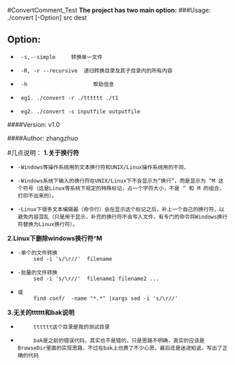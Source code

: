 #ConvertComment_Test
**The project has two main option:**
###Usage: ./convert [-Option] src dest
## Option:
-      -s,--simple	   转换单一文件
-      -R, -r --recursive  递归转换目录及其子目录内的所有内容
-      -h  			          帮助信息
-      eg1. ./convert -r ./tttttt ./t1
-      eg2. ./convert -s inputfile outputfile

####Version:			v1.0

####Author:			zhangzhuo

#几点说明：
**1.关于换行符**
-     -Windows等操作系统用的文本换行符和UNIX/Linux操作系统用的不同，
-     -Windows系统下输入的换行符在UNIX/Linux下不会显示为“换行”，而是显示为 ^M 这个符号（这是Linux等系统下规定的特殊标记，占一个字符大小，不是 ^ 和 M 的组合，打印不出来的）。
-     -Linux下很多文本编辑器（命令行）会在显示这个标记之后，补上一个自己的换行符，以避免内容混乱（只是用于显示，补充的换行符不会写入文件，有专门的命令将Windows换行符替换为Linux换行符）。

**2.Linux下删除windows换行符^M**
-     -单个的文件转换
           sed -i 's/\r//'  filename
-     -批量的文件转换
           sed -i 's/\r//'  filename1 filename2 ...
-     或
           find conf/  -name "*.*" |xargs sed -i 's/\r//'
           
**3.无关的tttttt和bak说明**
-          tttttt这个目录是我的测试目录
-          bak是之前的错误代码，其实也不是错的，只是思路不明确，真实的应该是BrowseDir里面的实现思路，不过在bak上也费了不少心思，最后还是迷途知返，写出了正确的代码
